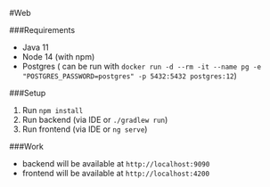 #Web

###Requirements
* Java 11
* Node 14 (with npm)
* Postgres ( can be run with `docker run -d --rm -it --name pg -e "POSTGRES_PASSWORD=postgres" -p 5432:5432 postgres:12`)

###Setup
1. Run `npm install`
2. Run backend (via IDE or `./gradlew run`)
3. Run frontend (via IDE or `ng serve`)

###Work
* backend will be available at `http://localhost:9090`
* frontend will be available at `http://localhost:4200`

